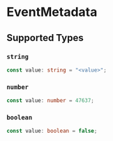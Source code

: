 # EventMetadata


## Supported Types

### `string`

```typescript
const value: string = "<value>";
```

### `number`

```typescript
const value: number = 47637;
```

### `boolean`

```typescript
const value: boolean = false;
```

